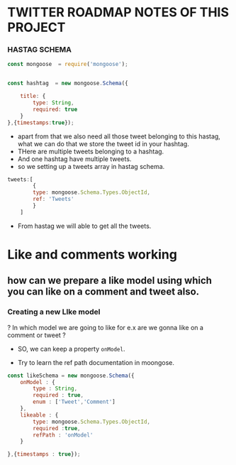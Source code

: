 # TWITTER ROADMAP NOTES OF THIS PROJECT 


### HASTAG SCHEMA 
```javascript
const mongoose  = require('mongoose');


const hashtag  = new mongoose.Schema({

    title: {
        type: String,
        required: true
    }
},{timestamps:true});
```
* apart from that we also need all those tweet belonging to this hastag, what we can do that we store the tweet id in your hashtag.
* THere are multiple tweets belonging to a hashtag.
* And one hashtag have multiple tweets.
* so we setting up a tweets array in hastag schema.

```js
tweets:[
        {
        type: mongoose.Schema.Types.ObjectId,
        ref: 'Tweets'
        }
    ]
```
* From hastag we will able to get all the tweets.

# Like and comments working 

## how can we prepare a like model using which you can like on a comment and tweet also.

### Creating a new LIke model

? In which model we are going to like for e.x are we gonna like on a comment or tweet ?
* SO, we can keep a property `onModel`.

* Try to learn the ref path documentation in moongose.
```js
const likeSchema = new mongoose.Schema({
    onModel : {
        type : String,
        required : true,
        enum : ['Tweet','Comment']
    },
    likeable : {
        type: mongoose.Schema.Types.ObjectId,
        required :true,
        refPath : 'onModel'
    }

},{timestamps : true});

```
